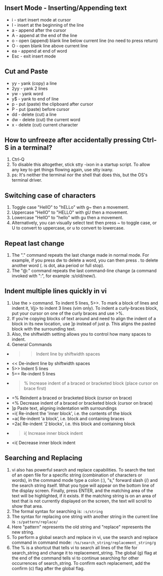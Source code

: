 ## Insert Mode - Inserting/Appending text
- i - start insert mode at cursor
- I - insert at the beginning of the line
- a - append after the cursor
- A - append at the end of the line
- o - open (append) blank line below current line (no need to press return)
- O - open blank line above current line
- ea - append at end of word
- Esc - exit insert mode

## Cut and Paste
- yy - yank (copy) a line
- 2yy - yank 2 lines
- yw - yank word
- y$ - yank to end of line
- p - put (paste) the clipboard after cursor
- P - put (paste) before cursor
- dd - delete (cut) a line
- dw - delete (cut) the current word
- x - delete (cut) current character

## How to unfreeze after accidentally pressing Ctrl-S in a terminal?
1. Ctrl-Q
2. To disable this altogether, stick stty -ixon in a startup script. To allow any key to get things flowing again, use stty ixany.
3. ps: It's neither the terminal nor the shell that does this, but the OS's terminal driver.

## Switching case of characters
1. Toggle case "HellO" to "hELLo" with g~ then a movement.
2. Uppercase "HellO" to "HELLO" with gU then a movement.
3. Lowercase "HellO" to "hello" with gu then a movement.
4. Alternatively, you can visually select text then press ~ to toggle case, or U to convert to uppercase, or u to convert to lowercase.

## Repeat last change
1. The "." command repeats the last change made in normal mode. For example, if you press dw to delete a word, you can then press . to delete another word (. is dot, aka period or full stop).
2. The "@:" command repeats the last command-line change (a command invoked with ":", for example :s/old/new/).

## Indent multiple lines quickly in vi
1. Use the > command. To indent 5 lines, 5>>. To mark a block of lines and indent it, Vjj> to indent 3 lines (vim only). To indent a curly-braces block, put your cursor on one of the curly braces and use >%.
2. If you’re copying blocks of text around and need to align the indent of a block in its new location, use ]p instead of just p. This aligns the pasted block with the surrounding text.
3. Also, the shiftwidth setting allows you to control how many spaces to indent.
4. General Commands
- >>   Indent line by shiftwidth spaces
- <<   De-indent line by shiftwidth spaces
- 5>>  Indent 5 lines
- 5==  Re-indent 5 lines
- >%   Increase indent of a braced or bracketed block (place cursor on brace first)
- =%   Reindent a braced or bracketed block (cursor on brace)
- <%   Decrease indent of a braced or bracketed block (cursor on brace)
- ]p   Paste text, aligning indentation with surroundings
- =i{  Re-indent the 'inner block', i.e. the contents of the block
- =a{  Re-indent 'a block', i.e. block and containing braces
- =2a{ Re-indent '2 blocks', i.e. this block and containing block
- >i{  Increase inner block indent
- <i{  Decrease inner block indent

## Searching and Replacing
1. vi also has powerful search and replace capabilities. To search the text of an open file for a specific string (combination of characters or words), in the command mode type a colon (:), "s," forward slash (/) and the search string itself. What you type will appear on the bottom line of the display screen. Finally, press ENTER, and the matching area of the text will be highlighted, if it exists. If the matching string is on an area of text that is not currently displayed on the screen, the text will scroll to show that area.
2. The formal syntax for searching is: `:s/string`
3. The syntax for replacing one string with another string in the current line is `:s/pattern/replace/`
4. Here "pattern" represents the old string and "replace" represents the new string. 
5. To perform a global search and replace in vi, use the search and replace command in command mode: `:%s/search_string/replacement_string/g`
6. The % is a shortcut that tells vi to search all lines of the file for search_string and change it to replacement_string. The global (g) flag at the end of the command tells vi to continue searching for other occurrences of search_string. To confirm each replacement, add the confirm (c) flag after the global flag.

